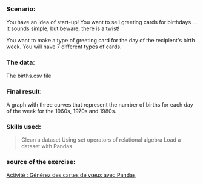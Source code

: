 ### Scenario:
You have an idea of start-up! You want to sell greeting cards for birthdays ... It sounds simple, but beware, there is a twist!

You want to make a type of greeting card for the day of the recipient's birth week. You will have 7 different types of cards.  

### The data:
The births.csv file

### Final result:
A graph with three curves that represent the number of births for each day of the week for the 1960s, 1970s and 1980s.

### Skills used:
> Clean a dataset
Using set operators of relational algebra
Load a dataset with Pandas  

### source of the exercise:
[Activité : Générez des cartes de vœux avec Pandas](https://openclassrooms.com/fr/courses/4452741-decouvrez-les-librairies-python-pour-la-data-science/exercises/3040#/step1) 

